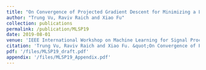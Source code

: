 ```yaml
---
title: "On Convergence of Projected Gradient Descent for Minimizing a Large-scale Quadratic over the Unit Sphere"
author: "Trung Vu, Raviv Raich and Xiao Fu"
collection: publications
permalink: /publication/MLSP19
date: 2019-08-01
venue: 'IEEE International Workshop on Machine Learning for Signal Processing (MLSP)'
citation: 'Trung Vu, Raviv Raich and Xiao Fu. &quot;On Convergence of Projected Gradient Descent for Minimizing a Large-scale Quadratic over the Unit Sphere,&quot; In Proceedings of 2019 IEEE International Workshop on Machine Learning for Signal Processing (MLSP), Pittsburgh, PA, USA, October 13-16, 2019.'
pdf: '/files/MLSP19_draft.pdf'
appendix: '/files/MLSP19_Appendix.pdf'
---
```

